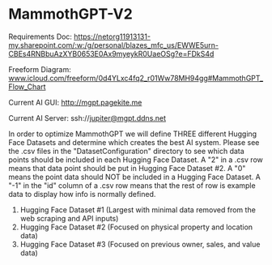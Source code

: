 # MammothGPT-V2

Requirements Doc: https://netorg11913131-my.sharepoint.com/:w:/g/personal/blazes_mfc_us/EWWE5urn-CBEs4RNBbuAzXYB0653E0Ax9myeykR0UaeOSg?e=FDkS4d

Freeform Diagram: www.icloud.com/freeform/0d4YLxc4fq2_r01Ww78MH94gg#MammothGPT_Flow_Chart 

Current AI GUI: http://mgpt.pagekite.me 

Current AI Server: ssh://jupiter@mgpt.ddns.net  


In order to optimize MammothGPT we will define THREE different Hugging Face Datasets and determine which creates the best AI system. Please see the .csv files in the "DatasetConfiguration" directory to see which data points should be included in each Hugging Face Dataset. A "2" in a .csv row means that data point should be put in Hugging Face Dataset #2. A "0" means the point data should NOT be included in a Hugging Face Dataset. A "-1" in the "id" column of a .csv row means that the rest of row is example data to display how info is normally defined.  
1) Hugging Face Dataset #1 (Largest with minimal data removed from the web scraping and API inputs) 
2) Hugging Face Dataset #2 (Focused on physical property and location data)
3) Hugging Face Dataset #3 (Focused on previous owner, sales, and value data)
